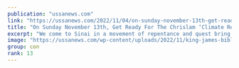 ```yaml
---
publication: "ussanews.com"
link: "https://ussanews.com/2022/11/04/on-sunday-november-13th-get-ready-for-the-chrislam-climate-repentance-ceremony-on-mount-sinai-in-egypt-as-the-united-nations-holds-cop27/"
title: "On Sunday November 13th, Get Ready For The Chrislam ‘Climate Repentance Ceremony’ On Mount Sinai In Egypt As The United Nations Holds COP27"
excerpt: "We come to Sinai in a movement of repentance and quest bring to together leaders from the world’s major religions to put forth a prophetic interreligious call to action with ‘Climate Justice: Ten Univ"
image: "https://ussanews.com/wp-content/uploads/2022/11/king-james-bible-commentaries-dispensational-truth-600x525.jpg"
group: con
rank: 13
---
```

